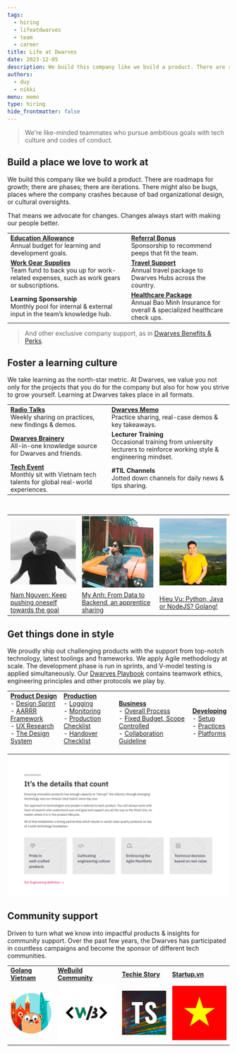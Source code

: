 ```yaml
---
tags:
  - hiring
  - lifeatdwarves
  - team
  - career
title: Life at Dwarves
date: 2023-12-05
description: We build this company like we build a product. There are roadmaps for growth; there are phases; there are iterations. There might also be bugs, places where the company crashes because of bad organizational design, or cultural oversights.
authors:
  - duy
  - nikki
menu: memo
type: hiring
hide_frontmatter: false
---
```


> We're like-minded teammates who pursue ambitious goals with tech culture and codes of conduct.

## Build a place we love to work at
We build this company like we build a product. There are roadmaps for growth; there are phases; there are iterations. There might also be bugs, places where the company crashes because of bad organizational design, or cultural oversights.

That means we advocate for changes. Changes always start with making our people better.

<div class="fixed-layout-table">

|                                                                                                                                                                                                                    |                                                                                                                                                                                                 |
| ------------------------------------------------------------------------------------------------------------------------------------------------------------------------------------------------------------------ | ----------------------------------------------------------------------------------------------------------------------------------------------------------------------------------------------- |
| **[Education Allowance](https://github.com/dwarvesf/handbook/blob/master/benefits-and-perks.md#continuing-education-allowance-cea)**<br>Annual budget for learning and development goals.                          | **[Referral Bonus](https://github.com/dwarvesf/handbook/blob/master/benefits-and-perks.md#employee-referral-bonus)**<br>Sponsorship to recommend peeps that fit the team.                       |
| **[Work Gear Supplies](https://github.com/dwarvesf/handbook/blob/master/benefits-and-perks.md#work-supplies-expense)**<br>Team fund to back you up for work-related expenses, such as work gears or subscriptions. | **[Travel Support](https://github.com/dwarvesf/handbook/blob/master/benefits-and-perks.md#flight-tickets-to-dwarves-hubs)**<br>Annual travel package to Dwarves Hubs across the country.        |
| **Learning Sponsorship**<br>Monthly pool for internal & external input in the team’s knowledge hub.                                                                                                                | **[Healthcare Package](https://github.com/dwarvesf/handbook/blob/master/benefits-and-perks.md#annual-healthcare)**<br>Annual Bao Minh Insurance for overall & specialized healthcare check ups. |

</div>

> And other exclusive company support, as in [Dwarves Benefits & Perks]().

## Foster a learning culture
We take learning as the north-star metric. At Dwarves, we value you not only for the projects that you do for the company but also for how you strive to grow yourself. Learning at Dwarves takes place in all formats.

<div class="fixed-layout-table">

|                                                                                                                                                                             |                                                                                                                                                                     |
| --------------------------------------------------------------------------------------------------------------------------------------------------------------------------- | ------------------------------------------------------------------------------------------------------------------------------------------------------------------- |
| **[Radio Talks](https://www.youtube.com/channel/UC_SyzGLf6wiqctQFsRI_frw)**<br>Weekly sharing on practices, new findings & demos.                                           | [**Dwarves Memo**](https://memo.d.foundation/Data-Analyst-in-Retail-Trading-e92fe7d046a548d782ddec4fac57f61e)<br>Practice sharing, real-case demos & key takeaways. |
| **[Dwarves Brainery](http://brain.d.foundation/)**<br>All-in-one knowledge source for Dwarves and friends.                                                                  | **Lecturer Training**<br>Occasional training from university lecturers to reinforce working style & engineering mindset.                                            |
| **[Tech Event](https://open.spotify.com/show/7iHr4TuMBhc2LZhLn0YFoI?si=be4abf7312fe44e1&nd=1)**<br>Monthly sit with Vietnam tech talents for global real-world experiences. | **#TIL Channels**<br>Jotted down channels for daily news & tips sharing.                                                                                           |

</div>

<br>

<div class="fixed-layout-table">

|                                                                                                                          |                                                                                                     |                                                                            |
| ------------------------------------------------------------------------------------------------------------------------ | --------------------------------------------------------------------------------------------------- | -------------------------------------------------------------------------- |
| ![](assets/life-at-dwarves-20231205141750056.webp)                                                                         | ![](assets/life-at-dwarves-20231205141816806.webp)                                                    | ![](assets/life-at-dwarves-20231205141835285.webp)                           |
| [Nam Nguyen: Keep pushing oneself towards the goal]() | [My Anh: From Data to Backend, an apprentice sharing]() | [Hieu Vu: Python, Java or NodeJS? Golang!]() |

</div>

## Get things done in style
We proudly ship out challenging products with the support from top-notch technology, latest toolings and frameworks. We apply Agile methodology at scale. The development phase is run in sprints, and V-model testing is applied simultaneously. Our [Dwarves Playbook](https://github.com/dwarvesf/playbook) contains teamwork ethics, engineering principles and other protocols we play by.

<div class="fixed-layout-table">

|                                                                                                                                                                                                                                            |                                                                                                                                                                                                                 |                                                                                                                                                                                                                                                                   |                                                                                                                                                                                                                                                                  |
| ------------------------------------------------------------------------------------------------------------------------------------------------------------------------------------------------------------------------------------------ | --------------------------------------------------------------------------------------------------------------------------------------------------------------------------------------------------------------- | ----------------------------------------------------------------------------------------------------------------------------------------------------------------------------------------------------------------------------------------------------------------- | ---------------------------------------------------------------------------------------------------------------------------------------------------------------------------------------------------------------------------------------------------------------- |
| **[Product Design](https://github.com/dwarvesf/playbook#product-design)**<br>- [Design Sprint]()<br>- [AARRR Framework]()<br>- [UX Research]()<br>- [The Design System]()<br><br> | [**Production**](https://github.com/dwarvesf/playbook#production)<br>- [Logging]()<br>- [Monitoring]()<br>- [Production Checklist]()<br>- [Handover Checklist]()<br><br> | [**Business**](https://github.com/dwarvesf/playbook#business)<br>- [Overall Process]()<br>- [Fixed Budget, Scope Controlled]()<br>- [Collaboration Guideline]() | [**Developing**](https://github.com/dwarvesf/playbook#developing)<br>- [Setup](https://github.com/dwarvesf/playbook#setup)<br>- [Practices](https://github.com/dwarvesf/playbook#practices)<br>- [Platforms](https://github.com/dwarvesf/playbook#platforms)<br> |

</div>

![](assets/life-at-dwarves-20231205142525518.webp)

## Community support
Driven to turn what we know into impactful products & insights for community support. Over the past few years, the Dwarves has participated in countless campaigns and become the sponsor of different tech communities.

<div class="fixed-layout-table">

|                                                  |                                                     |                                                  |                                                  |
| ------------------------------------------------ | --------------------------------------------------- | ------------------------------------------------ | ------------------------------------------------ |
| **[Golang Vietnam](https://golang.org.vn/)**     | **[WeBuild Community](https://webuild.community/)** | **[Techie Story](http://techiestory.co/)**       | **[Startup.vn](https://startup.vn/)**            |
| ![](assets/life-at-dwarves-20231205142616589.webp) | ![](assets/life-at-dwarves-20231205142625014.webp)    | ![](assets/life-at-dwarves-20231205142630563.webp) | ![](assets/life-at-dwarves-20231205142634406.webp) |

</div>
